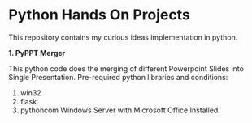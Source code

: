 # Python Hands On Projects
This repository contains my curious ideas implementation in python.

**1. PyPPT Merger**

This python code does the merging of different Powerpoint Slides into Single Presentation.
Pre-required python libraries and conditions:
1. win32
2. flask
3. pythoncom
Windows Server with Microsoft Office Installed.

